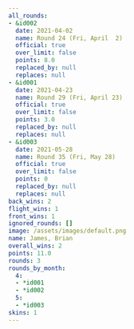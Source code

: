 ```yaml
---
all_rounds:
- &id002
  date: 2021-04-02
  name: Round 24 (Fri, April  2)
  official: true
  over_limit: false
  points: 8.0
  replaced_by: null
  replaces: null
- &id001
  date: 2021-04-23
  name: Round 29 (Fri, April 23)
  official: true
  over_limit: false
  points: 3.0
  replaced_by: null
  replaces: null
- &id003
  date: 2021-05-28
  name: Round 35 (Fri, May 28)
  official: true
  over_limit: false
  points: 0
  replaced_by: null
  replaces: null
back_wins: 2
flight_wins: 1
front_wins: 1
ignored_rounds: []
image: /assets/images/default.png
name: James, Brian
overall_wins: 2
points: 11.0
rounds: 3
rounds_by_month:
  4:
  - *id001
  - *id002
  5:
  - *id003
skins: 1
---
```

